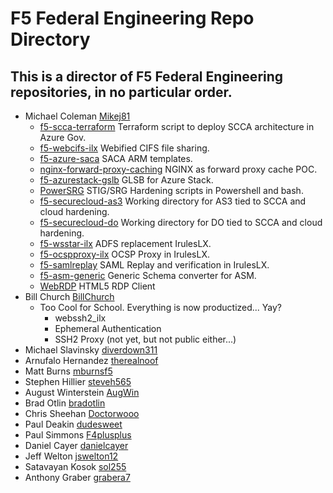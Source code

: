 # F5 Federal Engineering Repo Directory

## This is a director of F5 Federal Engineering repositories, in no particular order.

* Michael Coleman [Mikej81](https://github.com/Mikej81)
  * [f5-scca-terraform](https://github.com/Mikej81/f5-scca-terraform) Terraform script to deploy SCCA architecture in Azure Gov.
  * [f5-webcifs-ilx](https://github.com/Mikej81/f5-webcifs-ilx) Webified CIFS file sharing.
  * [f5-azure-saca](https://github.com/Mikej81/f5-azure-saca) SACA ARM templates.
  * [nginx-forward-proxy-caching](https://github.com/Mikej81/nginx-forward-proxy-caching)  NGINX as forward proxy cache POC.
  * [f5-azurestack-gslb](https://github.com/Mikej81/f5-azurestack-gslb) GLSB for Azure Stack.
  * [PowerSRG](https://github.com/Mikej81/PowerSRG)  STIG/SRG Hardening scripts in Powershell and bash.
  * [f5-securecloud-as3](https://github.com/Mikej81/f5-securecloud-AS3) Working directory for AS3 tied to SCCA and cloud hardening.
  * [f5-securecloud-do](https://github.com/Mikej81/f5-securecloud-DO) Working directory for DO tied to SCCA and cloud hardening.
  * [f5-wsstar-ilx](https://github.com/Mikej81/f5-wsstar-ilx) ADFS replacement IrulesLX.
  * [f5-ocspproxy-ilx](https://github.com/Mikej81/f5-ocspproxy-ilx) OCSP Proxy in IrulesLX.
  * [f5-samlreplay](https://github.com/Mikej81/f5-samlreplay) SAML Replay and verification in IrulesLX.
  * [f5-asm-generic](https://github.com/Mikej81/f5-asm-generic) Generic Schema converter for ASM.
  * [WebRDP](https://github.com/Mikej81/WebRDP) HTML5 RDP Client
* Bill Church [BillChurch](https://github.com/BillChurch)
  * Too Cool for School.  Everything is now productized... Yay?
    * webssh2_ilx
    * Ephemeral Authentication
    * SSH2 Proxy (not yet, but not public either...)
* Michael Slavinsky [diverdown311](https://github.com/diverdown311)
* Arnufalo Hernandez [therealnoof](https://github.com/therealnoof)
* Matt Burns [mburnsf5](https://github.com/mburnsf5)
* Stephen Hillier [steveh565](https://github.com/steveh565)
* August Winterstein [AugWin](https://github.com/AugWin)
* Brad Otlin    [bradotlin](https://github.com/bradotlin)
* Chris Sheehan [Doctorwooo](https://github.com/Doctorwooo)
* Paul Deakin [dudesweet](https://github.com/dudesweet)
* Paul Simmons [F4plusplus](https://github.com/F4plusplus)
* Daniel Cayer [danielcayer](https://github.com/danielcayer)
* Jeff Welton [jswelton12](https://github.com/jswelton12)
* Satavayan Kosok [sol255](https://github.com/sol255)
* Anthony Graber [grabera7](https://github.com/grabera7)